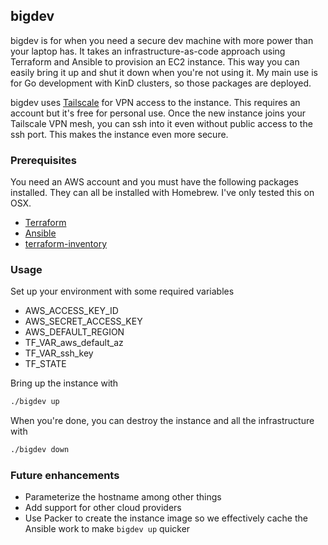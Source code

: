 ## bigdev

bigdev is for when you need a secure dev machine with more power than your laptop has.  It takes an infrastructure-as-code approach using Terraform and Ansible to provision an EC2 instance.  This way you can easily bring it up and shut it down when you're not using it. My main use is for Go development with KinD clusters, so those packages are deployed.

bigdev uses [Tailscale](https://tailscale.com/) for VPN access to the instance.  This requires an account but it's free for personal use.  Once the new instance joins your Tailscale VPN mesh, you can ssh into it even without public access to the ssh port.  This makes the instance even more secure.

### Prerequisites
You need an AWS account and you must have the following packages installed.  They can all be installed with Homebrew.  I've only tested this on OSX.
* [Terraform](https://www.terraform.io/)
* [Ansible](https://www.ansible.com/)
* [terraform-inventory](https://github.com/adammck/terraform-inventory)

### Usage

Set up your environment with some required variables
* AWS_ACCESS_KEY_ID
* AWS_SECRET_ACCESS_KEY
* AWS_DEFAULT_REGION
* TF_VAR_aws_default_az
* TF_VAR_ssh_key
* TF_STATE

Bring up the instance with
```bash
./bigdev up
```

When you're done, you can destroy the instance and all the infrastructure with
```bash
./bigdev down
```

### Future enhancements
* Parameterize the hostname among other things
* Add support for other cloud providers
* Use Packer to create the instance image so we effectively cache the Ansible work to make `bigdev up` quicker
